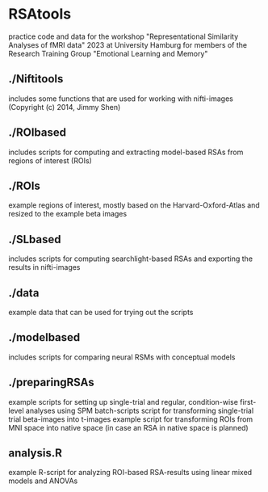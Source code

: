 # RSAtools
 practice code and data for the workshop "Representational Similarity Analyses of fMRI data" 2023 at University Hamburg for members of the Research Training Group "Emotional Learning and Memory"

 ## ./Niftitools 
 includes some functions that are used for working with nifti-images (Copyright (c) 2014, Jimmy Shen)

 ## ./ROIbased
 includes scripts for computing and extracting model-based RSAs from regions of interest (ROIs)

 ## ./ROIs
 example regions of interest, mostly based on the Harvard-Oxford-Atlas and resized to the example beta images

 ## ./SLbased
 includes scripts for computing searchlight-based RSAs and exporting the results in nifti-images

 ## ./data
 example data that can be used for trying out the scripts

 ## ./modelbased
 includes scripts for comparing neural RSMs with conceptual models

 ## ./preparingRSAs
 example scripts for setting up single-trial and regular, condition-wise first-level analyses using SPM batch-scripts
 script for transforming single-trial trial beta-images into t-images 
 example script for transforming ROIs from MNI space into native space (in case an RSA in native space is planned)

 ## analysis.R
 example R-script for analyzing ROI-based RSA-results using linear mixed models and ANOVAs

